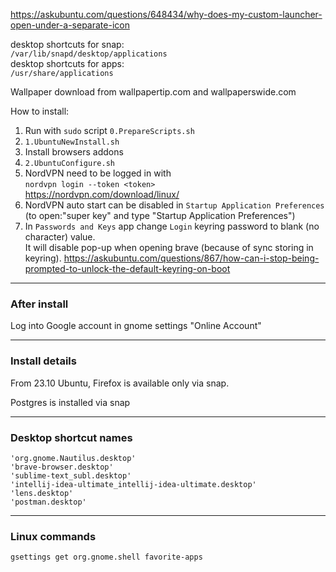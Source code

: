 https://askubuntu.com/questions/648434/why-does-my-custom-launcher-open-under-a-separate-icon

desktop shortcuts for snap:  
```/var/lib/snapd/desktop/applications```  
desktop shortcuts for apps:  
```/usr/share/applications```

Wallpaper download from wallpapertip.com and wallpaperswide.com

How to install:
1. Run with `sudo` script `0.PrepareScripts.sh`
2. `1.UbuntuNewInstall.sh`
3. Install browsers addons
4. `2.UbuntuConfigure.sh`
5. NordVPN need to be logged in with  
   ```nordvpn login --token <token>```  
   https://nordvpn.com/download/linux/
6. NordVPN auto start can be disabled in `Startup Application Preferences`  
   (to open:"super key" and type "Startup Application Preferences")
7. In `Passwords and Keys` app change `Login` keyring password to blank (no character) value.  
   It will disable pop-up when opening brave (because of sync storing in keyring).
   https://askubuntu.com/questions/867/how-can-i-stop-being-prompted-to-unlock-the-default-keyring-on-boot

------------------------------------

### After install

Log into Google account in gnome settings "Online Account"


------------------------------------

### Install details

From 23.10 Ubuntu, Firefox is available only via snap.

Postgres is installed via snap

-------------------------------------

### Desktop shortcut names

```text
'org.gnome.Nautilus.desktop'
'brave-browser.desktop'
'sublime-text_subl.desktop'
'intellij-idea-ultimate_intellij-idea-ultimate.desktop' 
'lens.desktop'
'postman.desktop'
```

-------------------------------------

### Linux commands

```shell
gsettings get org.gnome.shell favorite-apps
```

